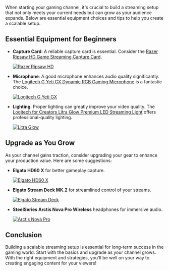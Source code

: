 When starting your gaming channel, it's crucial to build a streaming setup that not only meets your current needs but can grow as your audience expands. Below are essential equipment choices and tips to help you create a scalable setup.

## Essential Equipment for Beginners
- **Capture Card**: A reliable capture card is essential. Consider the [Razer Ripsaw HD Game Streaming Capture Card](https://amzn.to/448keyM).
  
  [![Razer Ripsaw HD](https://www.gamestreamingsetup.com/razer-ripsaw-hd.jpg)](https://amzn.to/448keyM)

- **Microphone**: A good microphone enhances audio quality significantly. The [Logitech G Yeti GX Dynamic RGB Gaming Microphone](https://amzn.to/446et4B) is a fantastic choice.
  
  [![Logitech G Yeti GX](https://www.gamestreamingsetup.com/logitech-g-yeti-gx.jpg)](https://amzn.to/446et4B)

- **Lighting**: Proper lighting can greatly improve your video quality. The [Logitech for Creators Litra Glow Premium LED Streaming Light](https://amzn.to/4l3fnVr) offers professional-quality lighting.
  
  [![Litra Glow](https://www.gamestreamingsetup.com/logitech-litra-glow.jpg)](https://amzn.to/4l3fnVr)

## Upgrade as You Grow
As your channel gains traction, consider upgrading your gear to enhance your production value. Here are some suggestions:
- **Elgato HD60 X** for better gameplay capture.
  
  [![Elgato HD60 X](https://www.gamestreamingsetup.com/elgato-hd60-x.jpg)](https://amzn.to/4dZtxVc)

- **Elgato Stream Deck MK.2** for streamlined control of your streams.
  
  [![Elgato Stream Deck](https://www.gamestreamingsetup.com/elgato-stream-deck-mk2.jpg)](https://amzn.to/43ECm3m)

- **SteelSeries Arctis Nova Pro Wireless** headphones for immersive audio.
  
  [![Arctis Nova Pro](https://www.gamestreamingsetup.com/steelseries-arctis-nova.jpg)](https://amzn.to/3FJODdC)

## Conclusion
Building a scalable streaming setup is essential for long-term success in the gaming world. Start with the basics and upgrade as your channel grows. With the right equipment and strategies, you'll be well on your way to creating engaging content for your viewers!
